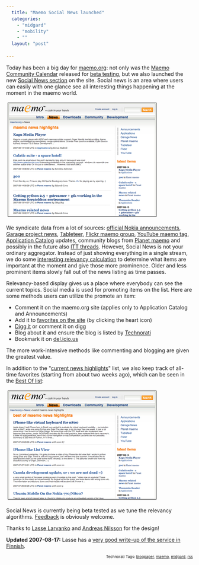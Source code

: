 ```yaml
---
  title: "Maemo Social News launched"
  categories: 
    - "midgard"
    - "mobility"
    - ""
  layout: "post"

---
```

Today has been a big day for <a href="http://maemo.org/">maemo.org</a>: not only was the <a href="http://protoblogr.net/blog/view/maemo_community_calendar.html">Maemo Community Calendar</a> released for <a href="http://protoblogr.net/blog/view/calendar_beta_published.html">beta testing</a>, but we also launched the new <a href="http://maemo.org/news">Social News section</a> on the site. Social news is an area where users can easily with one glance see all interesting things happening at the moment in the maemo world.


<img src="/files/maemo-socialnews.jpg" height="306" width="400" border="1" hspace="4" vspace="4" alt="Maemo-Socialnews" />

We syndicate data from a lot of sources: <a href="http://maemo.org/news/announcements/">official Nokia announcements</a>, <a href="https://garage.maemo.org/news/">Garage project news</a>, <a href="http://tableteer.nokia.com/">Tableteer</a>, <a href="http://www.flickr.com/groups/maemo/">Flickr maemo group</a>, <a href="http://www.youtube.com/results?search_query=Maemo&amp;search_type=tag">YouTube maemo tag</a>, <a href="http://maemo.org/downloads/">Application Catalog</a> updates, community blogs from <a href="http://maemo.org/news/planet-maemo/">Planet maemo</a> and possibly in the future also <a href="http://www.internettablettalk.com/forums/">ITT threads</a>. However, Social News is not your ordinary aggregator. Instead of just showing everything in a single stream, we do some <a href="http://bergie.iki.fi/blog/calculating_news_item_relevance.html">interesting relevancy calculation</a> to determine what items are important at the moment and give those more prominence. Older and less prominent items slowly fall out of the news listing as time passes.

Relevancy-based display gives us a place where everybody can see the current topics. Social media is used for promoting items on the list. Here are some methods users can utilize the promote an item:
<ul><li>Comment it on the maemo.org site (applies only to Application Catalog and Announcements)</li><li>Add it to <a href="https://maemo.org/community/favorites/">favorites on the site</a> (by clicking the heart icon)</li><li><a href="http://digg.com/submit">Digg it</a> or comment it on digg</li><li>Blog about it and ensure the blog is listed by <a href="http://technorati.com/">Technorati</a></li><li>Bookmark it on <a href="http://del.icio.us/">del.icio.us</a></li></ul>The more work-intensive methods like commenting and blogging are given the greatest value. 

In addition to the "<a href="http://maemo.org/news">current news highlights</a>" list, we also keep track of all-time favorites (starting from about two weeks ago), which can be seen in the <a href="http://maemo.org/news/best">Best Of list</a>:

<img src="/files/maemo-socialnews-bestof.jpg" height="292" width="400" border="1" hspace="4" vspace="4" alt="Maemo-Socialnews-Bestof" />

Social News is currently being beta tested as we tune the relevancy algorithms. <a href="http://bergie.jaiku.com/presence/9362173#comments">Feedback</a> is obviously welcome. 

Thanks to <a href="http://www.inventive.fi/">Lasse Larvanko</a> and <a href="http://www.andreasn.se/">Andreas Nilsson</a> for the design!

<strong>Updated 2007-08-17:</strong> Lasse has a <a href="http://www.inventive.fi/sosiaalista-suunnittelua-maemoorg-news/">very good write-up of the service in Finnish</a>.

<p style="text-align:right;font-size:10px;">Technorati Tags: <a href="http://www.technorati.com/tag/blogpaper" rel="tag">blogpaper</a>, <a href="http://www.technorati.com/tag/maemo" rel="tag">maemo</a>, <a href="http://www.technorati.com/tag/midgard" rel="tag">midgard</a>, <a href="http://www.technorati.com/tag/rss" rel="tag">rss</a></p>